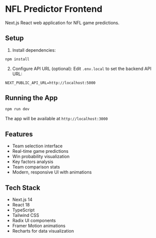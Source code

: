 # NFL Predictor Frontend

Next.js React web application for NFL game predictions.

## Setup

1. Install dependencies:
```bash
npm install
```

2. Configure API URL (optional):
Edit `.env.local` to set the backend API URL:
```
NEXT_PUBLIC_API_URL=http://localhost:5000
```

## Running the App

```bash
npm run dev
```

The app will be available at `http://localhost:3000`

## Features

- Team selection interface
- Real-time game predictions
- Win probability visualization
- Key factors analysis
- Team comparison stats
- Modern, responsive UI with animations

## Tech Stack

- Next.js 14
- React 18
- TypeScript
- Tailwind CSS
- Radix UI components
- Framer Motion animations
- Recharts for data visualization